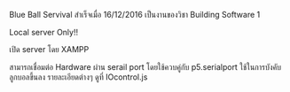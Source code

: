 Blue Ball Servival สำเร็จเมื่อ 16/12/2016 เป็นงานของวิชา Building Software 1

Local server Only!! 

เปิด server โดย XAMPP

สามารถเชื่อมต่อ Hardware ผ่าน serail port โดยใช้ควบคู่กับ p5.serialport
 ใช้ในการบังคับลูกบอลขึ้นลง รายละเอียดต่างๆ ดูที่ IOcontrol.js
